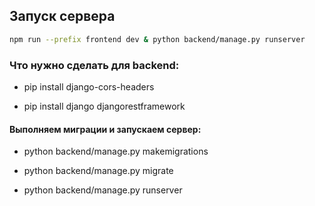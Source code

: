 ## Запуск сервера

```zsh
npm run --prefix frontend dev & python backend/manage.py runserver
```
### Что нужно сделать для backend:

  - pip install django-cors-headers
  
  - pip install django djangorestframework

#### Выполняем миграции и запускаем сервер:

  - python backend/manage.py makemigrations
    
  - python backend/manage.py migrate
    
  - python backend/manage.py runserver
